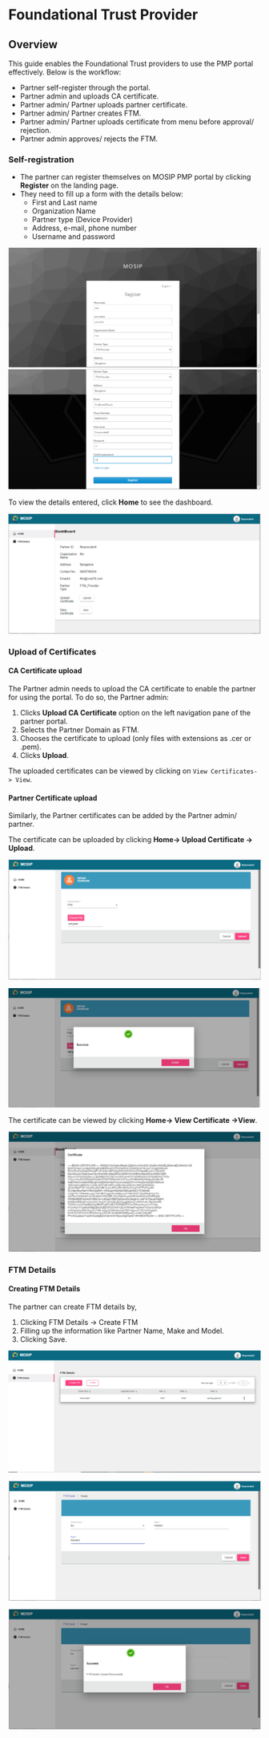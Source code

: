 # Foundational Trust Provider

## Overview
This guide enables the Foundational Trust providers to use the PMP portal effectively. Below is the workflow:

*	Partner self-register through the portal.
*	Partner admin and uploads CA certificate.
*	Partner admin/ Partner uploads partner certificate.
*	Partner admin/ Partner creates FTM.
*	Partner admin/ Partner uploads certificate from menu before approval/ rejection.
*	Partner admin approves/ rejects the FTM.

### Self-registration

* The partner can register themselves on MOSIP PMP portal by clicking **Register** on the landing page.
* They need to fill up a form with the details below:
    * First and Last name
    * Organization Name
    * Partner type (Device Provider)
    * Address, e-mail, phone number
    * Username and password

![](_images/ftm-partner-self-register1.PNG)  ![](_images/ftm-partner-self-register2.PNG)

To view the details entered, click **Home** to see the dashboard.

![](_images/ftm-partner-home-page.PNG)

### Upload of Certificates

#### CA Certificate upload

The Partner admin needs to upload the CA certificate to enable the partner for using the portal. To do so, the Partner admin:

1. Clicks **Upload CA Certificate** option on the left navigation pane of the partner portal.
2. Selects the Partner Domain as FTM.
3. Chooses the certificate to upload (only files with extensions as .cer or .pem).
4. Clicks **Upload**. 

The uploaded certificates can be viewed by clicking on `View Certificates-> View`.

#### Partner Certificate upload

Similarly, the Partner certificates can be added by the Partner admin/ partner.

The certificate can be uploaded by clicking **Home-> Upload Certificate -> Upload**.

![](_images/ftm-partner-cert-upload.PNG)

![](_images/ftm-partner-cert-upload-success.PNG)

The certificate can be viewed by clicking **Home-> View Certificate ->View**.

![](_images/ftm-partner-view-cert.PNG)

### FTM Details

#### Creating FTM Details

The partner can create FTM details by,
1. Clicking FTM Details -> Create FTM
2. Filling up the information like Partner Name, Make and Model.
3. Clicking Save.

![](_images/ftm-partner-makemodel-view.PNG)

![](_images/ftm-partner-create-make-model.PNG)

![](_images/ftm-partner-create-makemodel-success.PNG)

